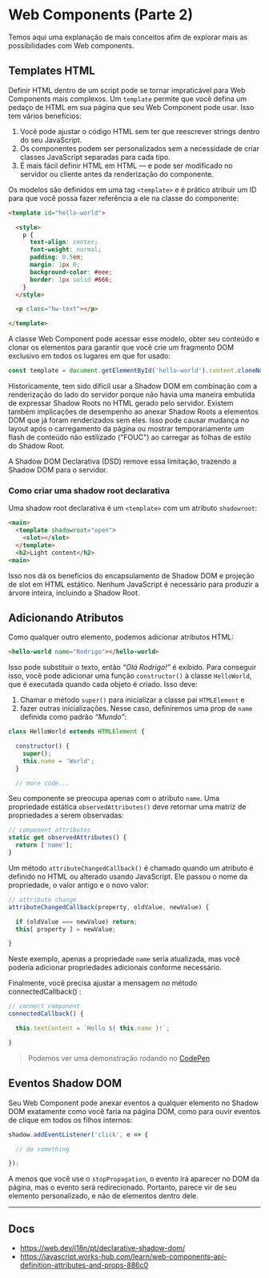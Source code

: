 # Web Components (Parte 2)

Temos aqui uma explanação de mais conceitos afim de explorar mais as possibilidades com Web components.

## Templates HTML

Definir HTML dentro de um script pode se tornar impraticável para Web Components mais complexos. Um `template` permite que você defina um pedaço de HTML em sua página que seu Web Component pode usar. Isso tem vários benefícios:

1. Você pode ajustar o código HTML sem ter que reescrever strings dentro do seu JavaScript.
2. Os componentes podem ser personalizados sem a necessidade de criar classes JavaScript separadas para cada tipo.
3. É mais fácil definir HTML em HTML — e pode ser modificado no servidor ou cliente antes da renderização do componente.

Os modelos são definidos em uma tag `<template>` e é prático atribuir um ID para que você possa fazer referência a ele na classe do componente:

```html
<template id="hello-world">

  <style>
    p {
      text-align: center;
      font-weight: normal;
      padding: 0.5em;
      margin: 1px 0;
      background-color: #eee;
      border: 1px solid #666;
    }
  </style>

  <p class="hw-text"></p>

</template>
```

A classe Web Component pode acessar esse modelo, obter seu conteúdo e clonar os elementos para garantir que você crie um fragmento DOM exclusivo em todos os lugares em que for usado:

```javascript
const template = document.getElementById('hello-world').content.cloneNode(true);
```

Historicamente, tem sido difícil usar a Shadow DOM em combinação com a renderização do lado do servidor porque não havia uma maneira embutida de expressar Shadow Roots no HTML gerado pelo servidor. Existem também implicações de desempenho ao anexar Shadow Roots a elementos DOM que já foram renderizados sem eles. Isso pode causar mudança no layout após o carregamento da página ou mostrar temporariamente um flash de conteúdo não estilizado ("FOUC") ao carregar as folhas de estilo do Shadow Root.

A Shadow DOM Declarativa (DSD) remove essa limitação, trazendo a Shadow DOM para o servidor.

### Como criar uma shadow root declarativa

Uma shadow root declarativa é um `<template>` com um atributo `shadowroot`: 

```html	
<main>
  <template shadowroot="open">
    <slot></slot>
  </template>
  <h2>Light content</h2>
<main>
```

Isso nos dá os benefícios do encapsulamento de Shadow DOM e projeção de slot em HTML estático. Nenhum JavaScript é necessário para produzir a árvore inteira, incluindo a Shadow Root.

## Adicionando Atributos

Como qualquer outro elemento, podemos adicionar atributos HTML:

```html
<hello-world name="Rodrigo"></hello-world>
```

Isso pode substituir o texto, então *“Olá Rodrigo!”* é exibido. Para conseguir isso, você pode adicionar uma função `constructor()` à classe `HelloWorld`, que é executada quando cada objeto é criado. Isso deve:

1. Chamar o método `super()` para inicializar a classe pai `HTMLElement`  e
2. fazer outras inicializações. Nesse caso, definiremos uma prop de `name` definida como padrão *“Mundo”*:

```javascript
class HelloWorld extends HTMLElement {

  constructor() {
    super();
    this.name = 'World';
  }

  // more code...
```

Seu componente se preocupa apenas com o atributo `name`. Uma propriedade estática `observedAttributes()` deve retornar uma matriz de propriedades a serem observadas:

```javascript
// component attributes
static get observedAttributes() {
  return ['name'];
}
```

Um método `attributeChangedCallback()` é chamado quando um atributo é definido no HTML ou alterado usando JavaScript. Ele passou o nome da propriedade, o valor antigo e o novo valor:

```javascript
// attribute change
attributeChangedCallback(property, oldValue, newValue) {

  if (oldValue === newValue) return;
  this[ property ] = newValue;

}
```

Neste exemplo, apenas a propriedade `name` seria atualizada, mas você poderia adicionar propriedades adicionais conforme necessário.

Finalmente, você precisa ajustar a mensagem no método connectedCallback() :

```javascript
// connect component
connectedCallback() {

  this.textContent = `Hello ${ this.name }!`;

}
```

> Podemos ver uma demonstração rodando no [CodePen](https://codepen.io/craigbuckler/pen/BaWqLOK)

## Eventos Shadow DOM

Seu Web Component pode anexar eventos a qualquer elemento no Shadow DOM exatamente como você faria na página DOM, como para ouvir eventos de clique em todos os filhos internos:

```javascript
shadow.addEventListener('click', e => {

  // do something

});
```

A menos que você use o `stopPropagation`, o evento irá aparecer no DOM da página, mas o evento será redirecionado. Portanto, parece vir de seu elemento personalizado, e não de elementos dentro dele.

---

## Docs

- <https://web.dev/i18n/pt/declarative-shadow-dom/>
- <https://javascript.works-hub.com/learn/web-components-api-definition-attributes-and-props-886c0>
